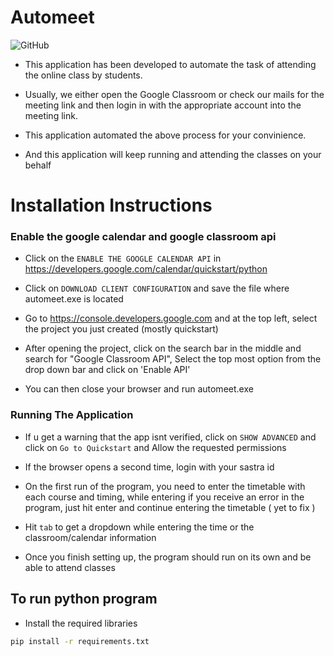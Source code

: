 # Automeet
![GitHub](https://img.shields.io/github/license/RamNarayan27/Automeet?logo=Github&style=for-the-badge)
* This application has been developed to automate the task of attending the online class by students.

* Usually, we either open the Google Classroom or check our mails for the meeting link and then login in with the appropriate account into the meeting link.

* This application automated the above process for your convinience.

* And this application will keep running and attending the classes on your behalf


# Installation Instructions

### Enable the google calendar and google classroom api

* Click on the `ENABLE THE GOOGLE CALENDAR API` in https://developers.google.com/calendar/quickstart/python

* Click on `DOWNLOAD CLIENT CONFIGURATION` and save the file where automeet.exe is located

* Go to https://console.developers.google.com and at the top left, select the project you just created (mostly quickstart)

* After opening the project, click on the search bar in the middle and search for "Google Classroom API", Select the top most option from the drop down bar and click on 'Enable API'

* You can then close your browser and run automeet.exe



### Running The Application

* If u get a warning that the app isnt verified, click on `SHOW ADVANCED` and click on `Go to Quickstart` and Allow the requested permissions

* If the browser opens a second time, login with your sastra id 

* On the first run of the program, you need to enter the timetable with each course and timing, while entering if you receive an error in the program, just hit enter and continue entering the timetable ( yet to fix )

* Hit `tab` to get a dropdown while entering the time or the classroom/calendar information

* Once you finish setting up, the program should run on its own and be able to attend classes

## To run python program

* Install the required libraries
```bash
pip install -r requirements.txt
```